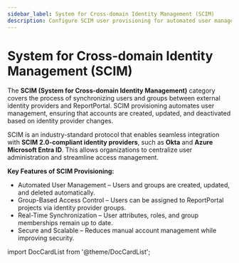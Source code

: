 ```yaml
---
sidebar_label: System for Cross-domain Identity Management (SCIM)
description: Configure SCIM user provisioning for automated user management in ReportPortal test automation reporting tools with identity providers.
---
```


# System for Cross-domain Identity Management (SCIM)

The **SCIM (System for Cross-domain Identity Management)** category covers the process of synchronizing users and groups between external identity providers and ReportPortal. SCIM provisioning automates user management, ensuring that accounts are created, updated, and deactivated based on identity provider changes.

SCIM is an industry-standard protocol that enables seamless integration with **SCIM 2.0-compliant identity providers**, such as **Okta** and **Azure Microsoft Entra ID**. This allows organizations to centralize user administration and streamline access management.

**Key Features of SCIM Provisioning:**

* Automated User Management – Users and groups are created, updated, and deleted automatically.
* Group-Based Access Control – Users can be assigned to ReportPortal projects via identity provider groups.
* Real-Time Synchronization – User attributes, roles, and group memberships remain up to date.
* Secure and Scalable – Reduces manual account management while improving security.

import DocCardList from '@theme/DocCardList';

<DocCardList />
